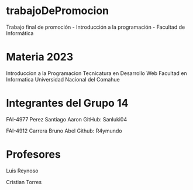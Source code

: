 # trabajoDePromocion
Trabajo final de promoción - Introducción a la programación - Facultad de Informática
# Materia 2023
Introduccion a la Programacion
Tecnicatura en Desarrollo Web
Facultad en Informatica
Universidad Nacional del Comahue

# Integrantes del Grupo 14
FAI-4977 Perez Santiago Aaron GitHub: Sanluki04


FAI-4912 Carrera Bruno Abel Github: R4ymundo
# Profesores
Luis Reynoso


Cristian Torres